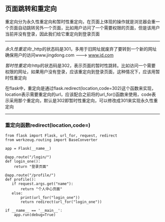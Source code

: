 ## 页面跳转和重定向

重定向分为永久性重定向和暂时性重定向，在页面上体现的操作就是浏览器会重一个页面自动跳转另外一个页面，比如用户访问了一个需要权限的页面，但是该用户当前并没有登录，因此我们给它重定向到登录页面

---

_永久性重定向_:\_http的状态码是301，多用于旧网址就废弃了要转到一个新的网址确保用户的访问www.jingdong.com ---&gt; www.jd.com

_暂时性重定向_:http的状态码是302，表示页面的暂时性跳转。比如访问一个需要权限的网址，如果用户没有登录，应该重定向到登录页面，这种情况下，应该用暂时性重定向

在flask中，重定向是通过flask.redirect\(location,code=302\)这个函数来实现，location表示需要重定向的url，应该配合之前将的url\_for\(\)函数来使用，code表示采用那个重定向，默认是302即暂时性重定向，可以修改成301来实现永久性重定向

---

### 重定向函数redirect\(location,code=\)

```
from flask import Flask, url_for, request, redirect
from werkzeug.routing import BaseConverter

app = Flask(__name__)

@app.route("/login/")
def login_one():
    return "登录页面"

@app.route("/profile/")
def profile():
   if request.args.get("name"):
       return "个人中心页面"
   else:
       print(url_for("login_one"))
       return redirect(url_for("login_one"))

if __name__ == '__main__':
    app.run(debug=True)

```



